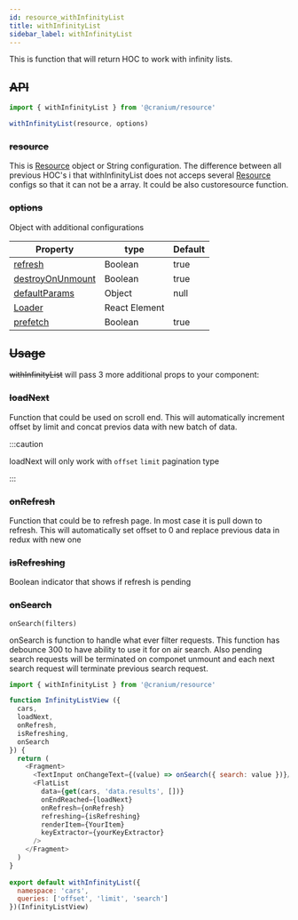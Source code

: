 ```yaml
---
id: resource_withInfinityList
title: withInfinityList
sidebar_label: withInfinityList
---
```


This is function that will return HOC to work with infinity lists. 


## ~~API~~
```javascript
import { withInfinityList } from '@cranium/resource'

withInfinityList(resource, options)
```


### ~~resource~~

This is [Resource](/bones/docs/resources/connect_resources#resource) object or String configuration.
The difference between all previous HOC's i that withInfinityList does not acceps several [Resource](/bones/docs/resources/connect_resources#resource) configs so that it can not be a array.
It could be also custoresource function.


### ~~options~~

Object with additional configurations

|  Property          |      type             |      Default  |
| -------------------| --------------------- | --------------|
|   [refresh](/bones/docs/resources/resource_prefetchResources#refresh)          | Boolean               | true          |
|   [destroyOnUnmount](/bones/docs/resources/resource_prefetchResources#destroyonunmount) | Boolean               | true          | 
|   [defaultParams](/bones/docs/resources/resource_prefetchResources#defaultparams)    | Object                | null          | 
|   [Loader](/bones/docs/resources/resource_prefetchResources#loader)           | React Element         |               | 
|   [prefetch](/bones/docs/resources/resource_withFinalForm#prefetch)          | Boolean        |        true       | 

## ~~Usage~~
~~withInfinityList~~ will pass 3 more additional props to your component:

### ~~loadNext~~ 
Function that could be used on scroll end.
This will automatically increment offset by limit and concat previos data with new batch of data.

:::caution

loadNext will only work with `offset` `limit` pagination type

:::
### ~~onRefresh~~ 
Function that could be to refresh page. In most case it is pull down to refresh.
This will automatically set offset to 0 and replace previous data in redux with new one
### ~~isRefreshing~~ 
Boolean indicator that shows if refresh is pending
### ~~onSearch~~ 
```
onSearch(filters)
```
onSearch is function to handle what ever filter requests.
This function has debounce 300 to have ability to use it for on air search.
Also pending search requests will be terminated on componet unmount and each next search request will terminate previous search request.

```javascript
import { withInfinityList } from '@cranium/resource'

function InfinityListView ({
  cars,
  loadNext,
  onRefresh,
  isRefreshing,
  onSearch
}) {
  return (
    <Fragment>
      <TextInput onChangeText={(value) => onSearch({ search: value })}/>
      <FlatList
        data={get(cars, 'data.results', [])}
        onEndReached={loadNext}
        onRefresh={onRefresh}
        refreshing={isRefreshing}
        renderItem={YourItem}
        keyExtractor={yourKeyExtractor}
      />
    </Fragment>
  )
}
    
export default withInfinityList({
  namespace: 'cars',
  queries: ['offset', 'limit', 'search']
})(InfinityListView)

```
